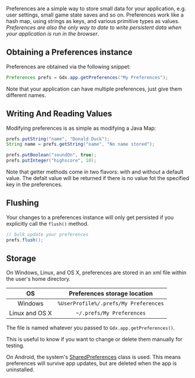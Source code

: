 Preferences are a simple way to store small data for your application, e.g. user settings, small game state saves and so on. Preferences work like a hash map, using strings as keys, and various primitive types as values. *Preferences are also the only way to date to write persistent data when your application is run in the browser*.


## Obtaining a Preferences instance ##
Preferences are obtained via the following snippet:

```java
Preferences prefs = Gdx.app.getPreferences("My Preferences");
```

Note that your application can have multiple preferences, just give them different names.

## Writing And Reading Values ##
Modifying preferences is as simple as modifying a Java Map:

```java
prefs.putString("name", "Donald Duck");
String name = prefs.getString("name", "No name stored");

prefs.putBoolean("soundOn", true);
prefs.putInteger("highscore", 10);
```

Note that getter methods come in two flavors: with and without a default value. The defalt value will be returned if there is no value fot the specified key in the preferences.

## Flushing ##
Your changes to a preferences instance will only get persisted if you explicitly call the `flush()` method.

```java
// bulk update your preferences
prefs.flush();
```

## Storage ##

On Windows, Linux, and OS X, preferences are stored in an xml file within the user's home directory.

| OS    |      Preferences storage location    |
|:-----:|:------------------------------------:|
| Windows | `%UserProfile%/.prefs/My Preferences`|
| Linux and OS X | `~/.prefs/My Preferences`|

The file is named whatever you passed to `Gdx.app.getPreferences()`.

This is useful to know if you want to change or delete them manually for testing.

On Android, the system's [SharedPreferences](http://developer.android.com/reference/android/content/SharedPreferences.html) class is used. This means preferences will survive app updates, but are deleted when the app is uninstalled.